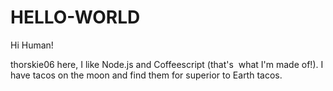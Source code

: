 # HELLO-WORLD

Hi Human!

thorskie06 here, I like Node.js and Coffeescript (that's  what I'm made of!).
I have tacos on the moon and find them for superior to Earth tacos.
